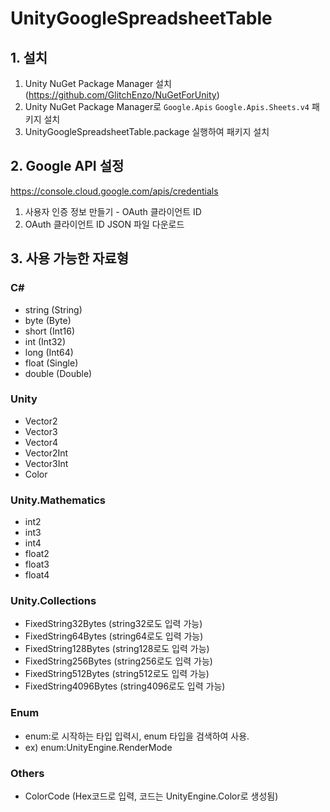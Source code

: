 # UnityGoogleSpreadsheetTable

## 1. 설치
1. Unity NuGet Package Manager 설치 (https://github.com/GlitchEnzo/NuGetForUnity)
2. Unity NuGet Package Manager로 `Google.Apis` `Google.Apis.Sheets.v4` 패키지 설치
3. UnityGoogleSpreadsheetTable.package 실행하여 패키지 설치

## 2. Google API 설정
https://console.cloud.google.com/apis/credentials
1. 사용자 인증 정보 만들기 - OAuth 클라이언트 ID
2. OAuth 클라이언트 ID JSON 파일 다운로드

## 3. 사용 가능한 자료형
### C#
 - string (String)
 - byte (Byte)
 - short (Int16)
 - int (Int32)
 - long (Int64)
 - float (Single)
 - double (Double)
### Unity
 - Vector2
 - Vector3
 - Vector4
 - Vector2Int
 - Vector3Int
 - Color
### Unity.Mathematics
 - int2
 - int3
 - int4
 - float2
 - float3
 - float4
### Unity.Collections
 - FixedString32Bytes (string32로도 입력 가능)
 - FixedString64Bytes (string64로도 입력 가능)
 - FixedString128Bytes (string128로도 입력 가능)
 - FixedString256Bytes (string256로도 입력 가능)
 - FixedString512Bytes (string512로도 입력 가능)
 - FixedString4096Bytes (string4096로도 입력 가능)
### Enum
 - enum:로 시작하는 타입 입력시, enum 타입을 검색하여 사용.
 - ex) enum:UnityEngine.RenderMode
### Others
 - ColorCode (Hex코드로 입력, 코드는 UnityEngine.Color로 생성됨)
